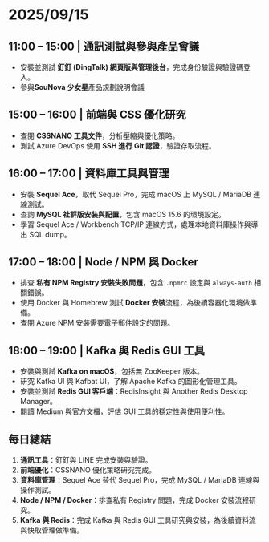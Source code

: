 # 2025/09/15

## 11:00 – 15:00 | 通訊測試與參與產品會議

- 安裝並測試 **釘釘 (DingTalk) 網頁版與管理後台**，完成身份驗證與驗證碼登入。
- 參與**SouNova 少女星**產品規劃說明會議

## 15:00 – 16:00 | 前端與 CSS 優化研究

- 查閱 **CSSNANO 工具文件**，分析壓縮與優化策略。
- 測試 Azure DevOps 使用 **SSH 進行 Git 認證**，驗證存取流程。

## 16:00 – 17:00 | 資料庫工具與管理

- 安裝 **Sequel Ace**，取代 Sequel Pro，完成 macOS 上 MySQL / MariaDB 連線測試。
- 查詢 **MySQL 社群版安裝與配置**，包含 macOS 15.6 的環境設定。
- 學習 Sequel Ace / Workbench TCP/IP 連線方式，處理本地資料庫操作與導出 SQL dump。

## 17:00 – 18:00 | Node / NPM 與 Docker

- 排查 **私有 NPM Registry 安裝失敗問題**，包含 `.npmrc` 設定與 `always-auth` 相關錯誤。
- 使用 Docker 與 Homebrew 測試 **Docker 安裝**流程，為後續容器化環境做準備。
- 查閱 Azure NPM 安裝需要電子郵件設定的問題。

## 18:00 – 19:00 | Kafka 與 Redis GUI 工具

- 安裝與測試 **Kafka on macOS**，包括無 ZooKeeper 版本。
- 研究 Kafka UI 與 Kafbat UI，了解 Apache Kafka 的圖形化管理工具。
- 安裝並測試 **Redis GUI 客戶端**：RedisInsight 與 Another Redis Desktop Manager。
- 閱讀 Medium 與官方文檔，評估 GUI 工具的穩定性與使用便利性。

## 每日總結

1. **通訊工具**：釘釘與 LINE 完成安裝與驗證。
2. **前端優化**：CSSNANO 優化策略研究完成。
3. **資料庫管理**：Sequel Ace 替代 Sequel Pro，完成 MySQL / MariaDB 連線與操作測試。
4. **Node / NPM / Docker**：排查私有 Registry 問題，完成 Docker 安裝流程研究。
5. **Kafka 與 Redis**：完成 Kafka 與 Redis GUI 工具研究與安裝，為後續資料流與快取管理做準備。
